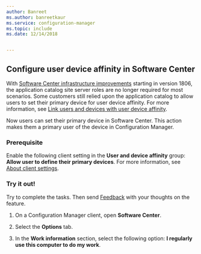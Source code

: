 ```yaml
---
author: Banreet
ms.author: banreetkaur
ms.service: configuration-manager
ms.topic: include
ms.date: 12/14/2018


---
```


## <a name="bkmk_uda"></a> Configure user device affinity in Software Center
<!--3485366-->
With [Software Center infrastructure improvements](../../../plan-design/changes/whats-new-in-version-1806.md#software-center-infrastructure-improvements) starting in version 1806, the application catalog site server roles are no longer required for most scenarios. Some customers still relied upon the application catalog to allow users to set their primary device for user device affinity. For more information, see [Link users and devices with user device affinity](../../../../apps/deploy-use/link-users-and-devices-with-user-device-affinity.md).

Now users can set their primary device in Software Center. This action makes them a primary user of the device in Configuration Manager.


### Prerequisite

Enable the following client setting in the **User and device affinity** group: **Allow user to define their primary devices**. For more information, see [About client settings](../../../clients/deploy/about-client-settings.md#user-and-device-affinity).


### Try it out!

Try to complete the tasks. Then send [Feedback](../../../understand/product-feedback.md) with your thoughts on the feature.

1. On a Configuration Manager client, open **Software Center**.  

2. Select the **Options** tab.  

3. In the **Work information** section, select the following option: **I regularly use this computer to do my work**.  
